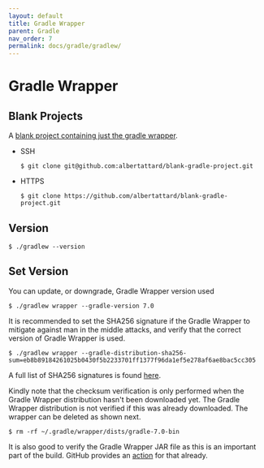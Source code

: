 ```yaml
---
layout: default
title: Gradle Wrapper
parent: Gradle
nav_order: 7
permalink: docs/gradle/gradlew/
---
```


# Gradle Wrapper

## Blank Projects

A [blank project containing just the gradle wrapper](https://github.com/albertattard/blank-gradle-project).

- SSH

  ```console
  $ git clone git@github.com:albertattard/blank-gradle-project.git
  ```

- HTTPS

  ```console
  $ git clone https://github.com/albertattard/blank-gradle-project.git
  ```

## Version

```console
$ ./gradlew --version
```

## Set Version

You can update, or downgrade, Gradle Wrapper version used

```console
$ ./gradlew wrapper --gradle-version 7.0
```

It is recommended to set the SHA256 signature if the Gradle Wrapper to mitigate against man in the middle attacks, and
verify that the correct version of Gradle Wrapper is used.

```console
$ ./gradlew wrapper --gradle-distribution-sha256-sum=eb8b89184261025b0430f5b2233701ff1377f96da1ef5e278af6ae8bac5cc305
```

A full list of SHA256 signatures is found [here](https://gradle.org/release-checksums/).

Kindly note that the checksum verification is only performed when the Gradle Wrapper distribution hasn't been downloaded
yet. The Gradle Wrapper distribution is not verified if this was already downloaded. The wrapper can be deleted as shown
next.

```console
$ rm -rf ~/.gradle/wrapper/dists/gradle-7.0-bin
```

It is also good to verify the Gradle Wrapper JAR file as this is an important part of the build. GitHub provides
an [action](https://github.com/marketplace/actions/gradle-wrapper-validation) for that already.

